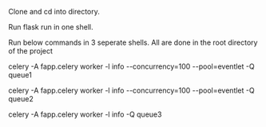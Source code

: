 Clone and cd into directory.

Run flask run in one shell.

Run below commands in 3 seperate shells. All are done in the root directory of the project

celery -A fapp.celery worker -l info --concurrency=100 --pool=eventlet  -Q queue1

celery -A fapp.celery worker -l info --concurrency=100 --pool=eventlet  -Q queue2

celery -A fapp.celery worker -l info -Q queue3
